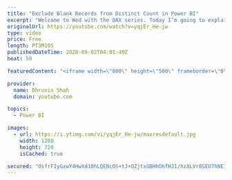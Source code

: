 ```yaml
---
title: "Exclude Blank Records from Distinct Count in Power BI"
excerpt: "Welcome to Wed with the DAX series. Today I’m going to explain one DAX function in Power BI which is – DISTINCTCOUNTNOBLANK()   When we use the DISTICTCOUNT() function in Power BI this will calculate distinct count for the column. This will also include Blank as a distinct record. As a result due to"
originalUrl: https://youtube.com/watch?v=yqjEr_He-jw
type: video
price: Free
length: PT3M10S
publishedDateTime: 2020-09-02T04:01:40Z
heat: 50

featuredContent: "<iframe width=\"800\" height=\"500\" frameborder=\"0\" src=\"https://www.youtube.com/embed/yqjEr_He-jw\" allow=\"accelerometer; autoplay; encrypted-media; gyroscope; picture-in-picture\" allowfullscreen></iframe>"

provider:
  name: Dhruvin Shah
  domain: youtube.com

topics:
  - Power BI

images:
  - url: https://i.ytimg.com/vi/yqjEr_He-jw/maxresdefault.jpg
    width: 1280
    height: 720
    isCached: true

secured: "OsfrFIyGxwY4HwXd10hLQENcOS+tJ+OZjtxGBHhOhfHJ1/hzXLVr8SEU7hNE1D1gHZSOYG1oVWyKqOIlGvqBnHrdJPo935WP1v3wel/I/K04DtD7hOIuE0sTmNI/IiRpLL65m5OQf8oBqf/tiuE37pV/zkfGn7ODvIp0Fx5/a0E9yLBmrWHkK/EqQNNeDa2CAVy4pWyiCGP0ycKM9VmmBnnfmpTo//A69HdyvHHS1OaoqhA1zdaaeuZcd1LJhPoNDUFMnJVa/OCnUcRn7D0q876XF+gSVS6MyJvfBO9PP3LSa3852h2U+8kj1qvF+oNZL8XX6a2DKXLxjynYTHjoGo7OI5c6YvFVUTyou8LWXJp0UOgXwFMDRXcaf4pOyQFbs0siSdUpXgT7v3YBU6WA68QfjDU4ZNuzxjajs3Tvt0g=;eOlZ0J6Uq1MZj2QNeR6ArQ=="
---
```


